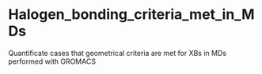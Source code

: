 # Halogen_bonding_criteria_met_in_MDs
Quantificate cases that geometrical criteria are met for XBs in MDs performed with GROMACS
